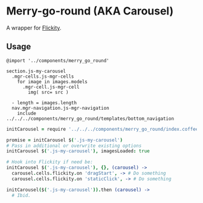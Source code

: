 # Merry-go-round (AKA Carousel)

A wrapper for [Flickity](http://flickity.metafizzy.co/).

## Usage

```styl
@import '../components/merry_go_round'
```

```pug
section.js-my-carousel
  .mgr-cells.js-mgr-cells
    for image in images.models
      .mgr-cell.js-mgr-cell
        img( src= src )

  - length = images.length
  nav.mgr-navigation.js-mgr-navigation
    include ../../../components/merry_go_round/templates/bottom_navigation
```

```coffeescript
initCarousel = require '../../../components/merry_go_round/index.coffee'

promise = initCarousel $('.js-my-carousel')
# Pass in additional or overwrite existing options
initCarousel $('.js-my-carousel'), imagesLoaded: true

# Hook into Flickity if need be:
initCarousel $('.js-my-carousel'), {}, (carousel) ->
  carousel.cells.flickity.on 'dragStart', -> # Do something
  carousel.cells.flickity.on 'staticClick', -> # Do something

initCarousel($('.js-my-carousel')).then (carousel) ->
  # Ibid.
```
